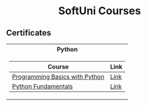 # <p align="center"> SoftUni Courses <p>

<h2> Certificates </h2>

<table>

<tr>
  <th> Python </th>
</tr>

<tr>
<td>

| **Course**                                                                                                                         | **Link**                                                                   |
| ---------------------------------------------------------------------------------------------------------------------------------- | -------------------------------------------------------------------------- |
| <a href="https://softuni.bg/trainings/2971/programming-basics-with-python-june-2020"> Programming Basics with Python </a>         | <a href="https://softuni.bg/certificates/details/85047/0c0ff0ae"> Link</a> |
| <a href="https://softuni.bg/trainings/3132/python-fundamentals-september-2020"> Python Fundamentals </a>                          | <a href="https://softuni.bg/certificates/details/96973/5085f21c"> Link</a> |

</td>
</tr>

